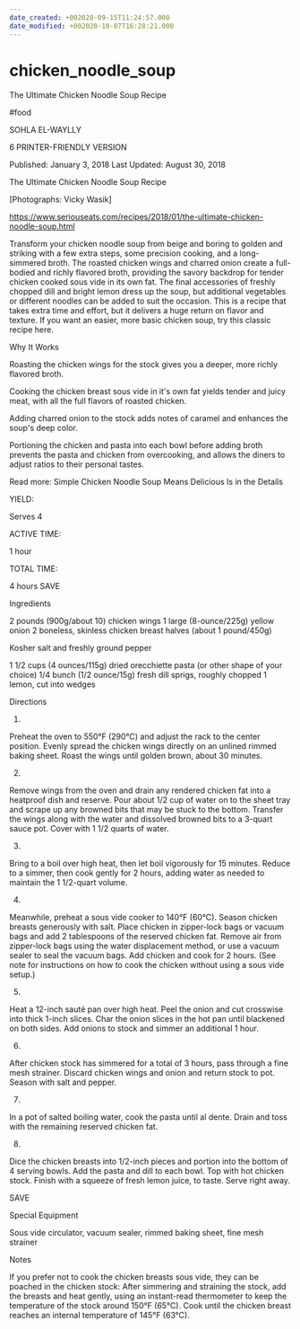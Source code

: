 ```yaml
---
date_created: +002020-09-15T11:24:57.000
date_modified: +002020-10-07T16:28:21.000
---
```


# chicken_noodle_soup

The Ultimate Chicken Noodle Soup Recipe

#food

SOHLA EL-WAYLLY

6 PRINTER-FRIENDLY VERSION

Published: January 3, 2018 Last Updated: August 30, 2018

The Ultimate Chicken Noodle Soup Recipe

[Photographs: Vicky Wasik]

https://www.seriouseats.com/recipes/2018/01/the-ultimate-chicken-noodle-soup.html

Transform your chicken noodle soup from beige and boring to golden and striking with a few extra steps, some precision cooking, and a long-simmered broth. The roasted chicken wings and charred onion create a full-bodied and richly flavored broth, providing the savory backdrop for tender chicken cooked sous vide in its own fat. The final accessories of freshly chopped dill and bright lemon dress up the soup, but additional vegetables or different noodles can be added to suit the occasion. This is a recipe that takes extra time and effort, but it delivers a huge return on flavor and texture. If you want an easier, more basic chicken soup, try this classic recipe here.

Why It Works

Roasting the chicken wings for the stock gives you a deeper, more richly flavored broth.

Cooking the chicken breast sous vide in it's own fat yields tender and juicy meat, with all the full flavors of roasted chicken.

Adding charred onion to the stock adds notes of caramel and enhances the soup's deep color.

Portioning the chicken and pasta into each bowl before adding broth prevents the pasta and chicken from overcooking, and allows the diners to adjust ratios to their personal tastes.

Read more: Simple Chicken Noodle Soup Means Delicious Is in the Details

YIELD:

Serves 4

ACTIVE TIME:

1 hour

TOTAL TIME:

4 hours
 SAVE

Ingredients

2 pounds (900g/about 10) chicken wings
1 large (8-ounce/225g) yellow onion
2 boneless, skinless chicken breast halves (about 1 pound/450g)

Kosher salt and freshly ground pepper

1 1/2 cups (4 ounces/115g) dried orecchiette pasta (or other shape of your choice)
1/4 bunch (1/2 ounce/15g) fresh dill sprigs, roughly chopped
1 lemon, cut into wedges

Directions

1.

Preheat the oven to 550°F (290°C) and adjust the rack to the center position. Evenly spread the chicken wings directly on an unlined rimmed baking sheet. Roast the wings until golden brown, about 30 minutes.

2.

Remove wings from the oven and drain any rendered chicken fat into a heatproof dish and reserve. Pour about 1/2 cup of water on to the sheet tray and scrape up any browned bits that may be stuck to the bottom. Transfer the wings along with the water and dissolved browned bits to a 3-quart sauce pot. Cover with 1 1/2 quarts of water.

3.

Bring to a boil over high heat, then let boil vigorously for 15 minutes. Reduce to a simmer, then cook gently for 2 hours, adding water as needed to maintain the 1 1/2-quart volume.

4.

Meanwhile, preheat a sous vide cooker to 140°F (60°C). Season chicken breasts generously with salt. Place chicken in zipper-lock bags or vacuum bags and add 2 tablespoons of the reserved chicken fat. Remove air from zipper-lock bags using the water displacement method, or use a vacuum sealer to seal the vacuum bags. Add chicken and cook for 2 hours. (See note for instructions on how to cook the chicken without using a sous vide setup.)

5.

Heat a 12-inch sauté pan over high heat. Peel the onion and cut crosswise into thick 1-inch slices. Char the onion slices in the hot pan until blackened on both sides. Add onions to stock and simmer an additional 1 hour.

6.

After chicken stock has simmered for a total of 3 hours, pass through a fine mesh strainer. Discard chicken wings and onion and return stock to pot. Season with salt and pepper.

7.

In a pot of salted boiling water, cook the pasta until al dente. Drain and toss with the remaining reserved chicken fat.

8.

Dice the chicken breasts into 1/2-inch pieces and portion into the bottom of 4 serving bowls. Add the pasta and dill to each bowl. Top with hot chicken stock. Finish with a squeeze of fresh lemon juice, to taste. Serve right away.

 SAVE

Special Equipment

Sous vide circulator, vacuum sealer, rimmed baking sheet, fine mesh strainer

Notes

If you prefer not to cook the chicken breasts sous vide, they can be poached in the chicken stock: After simmering and straining the stock, add the breasts and heat gently, using an instant-read thermometer to keep the temperature of the stock around 150°F (65°C). Cook until the chicken breast reaches an internal temperature of 145°F (63°C).
